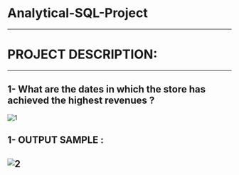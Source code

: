 # Analytical-SQL-Project
----------------------------------------------
# PROJECT DESCRIPTION:




--------------------------------------------------------------------------------
## 1- What are the dates in which the store has achieved the highest revenues ? 
![1](https://user-images.githubusercontent.com/121814714/219769665-9c21f48a-36e6-4bb0-a2e0-74d90ece07bd.PNG)
## 1- OUTPUT SAMPLE :
![2](https://user-images.githubusercontent.com/121814714/219769063-e39246ed-4f8e-4d73-b439-72868e34337e.PNG)
--------------------------------------------------------------------------------
